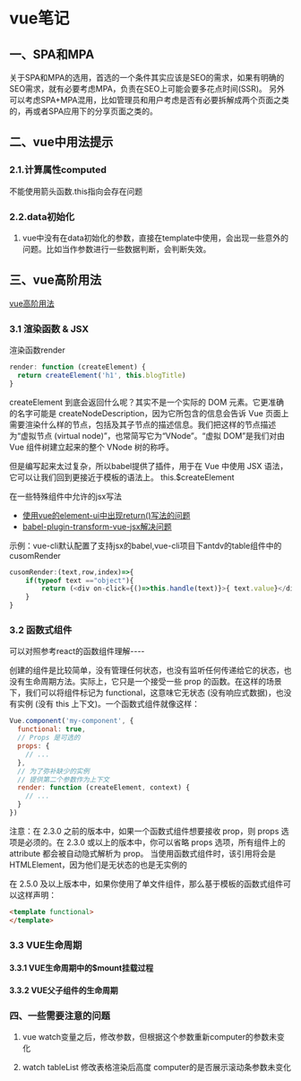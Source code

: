 # vue笔记

## 一、SPA和MPA
关于SPA和MPA的选用，首选的一个条件其实应该是SEO的需求，如果有明确的SEO需求，就有必要考虑MPA，负责在SEO上可能会要多花点时间(SSR)。
另外可以考虑SPA+MPA混用，比如管理员和用户考虑是否有必要拆解成两个页面之类的，再或者SPA应用下的分享页面之类的。


## 二、vue中用法提示

### 2.1.计算属性computed
不能使用箭头函数.this指向会存在问题

### 2.2.data初始化
1. vue中没有在data初始化的参数，直接在template中使用，会出现一些意外的问题。比如当作参数进行一些数据判断，会判断失效。

## 三、vue高阶用法
[vue高阶用法](https://cn.vuejs.org/v2/guide/render-function.html#%E5%9F%BA%E7%A1%80)


### 3.1 渲染函数 & JSX
渲染函数render
````javascript
render: function (createElement) {
  return createElement('h1', this.blogTitle)
}
````
createElement 到底会返回什么呢？其实不是一个实际的 DOM 元素。它更准确的名字可能是 createNodeDescription，因为它所包含的信息会告诉 Vue 页面上需要渲染什么样的节点，包括及其子节点的描述信息。我们把这样的节点描述为“虚拟节点 (virtual node)”，也常简写它为“VNode”。“虚拟 DOM”是我们对由 Vue 组件树建立起来的整个 VNode 树的称呼。

但是编写起来太过复杂，所以babel提供了插件，用于在 Vue 中使用 JSX 语法，它可以让我们回到更接近于模板的语法上。
this.$createElement

在一些特殊组件中允许的jsx写法
* [使用vue的element-ui中出现return()写法的问题](https://segmentfault.com/q/1010000009550441)
* [babel-plugin-transform-vue-jsx解决问题](https://segmentfault.com/a/1190000008559147)



示例：vue-cli默认配置了支持jsx的babel,vue-cli项目下antdv的table组件中的cusomRender
````javascript
cusomRender:(text,row,index)=>{
    if(typeof text =="object"){
        return (<div on-click={()=>this.handle(text)}>{ text.value}</div>)
    }
}
````
### 3.2 函数式组件
可以对照参考react的函数组件理解----

创建的组件是比较简单，没有管理任何状态，也没有监听任何传递给它的状态，也没有生命周期方法。实际上，它只是一个接受一些 prop 的函数。在这样的场景下，我们可以将组件标记为 functional，这意味它无状态 (没有响应式数据)，也没有实例 (没有 this 上下文)。一个函数式组件就像这样：
```javascript
Vue.component('my-component', {
  functional: true,
  // Props 是可选的
  props: {
    // ...
  },
  // 为了弥补缺少的实例
  // 提供第二个参数作为上下文
  render: function (createElement, context) {
    // ...
  }
})
```
注意：在 2.3.0 之前的版本中，如果一个函数式组件想要接收 prop，则 props 选项是必须的。在 2.3.0 或以上的版本中，你可以省略 props 选项，所有组件上的 attribute 都会被自动隐式解析为 prop。
当使用函数式组件时，该引用将会是 HTMLElement，因为他们是无状态的也是无实例的

在 2.5.0 及以上版本中，如果你使用了单文件组件，那么基于模板的函数式组件可以这样声明：

```html
<template functional>
</template>
```
### 3.3 VUE生命周期
#### 3.3.1 VUE生命周期中的$mount挂载过程
 
#### 3.3.2 VUE父子组件的生命周期


### 四、一些需要注意的问题
1. vue watch变量之后，修改参数，但根据这个参数重新computer的参数未变化

2. watch tableList 修改表格渲染后高度   computer的是否展示滚动条参数未变化

